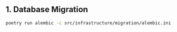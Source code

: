## 1. Database Migration
```bash
poetry run alembic -c src/infrastructure/migration/alembic.ini
```
